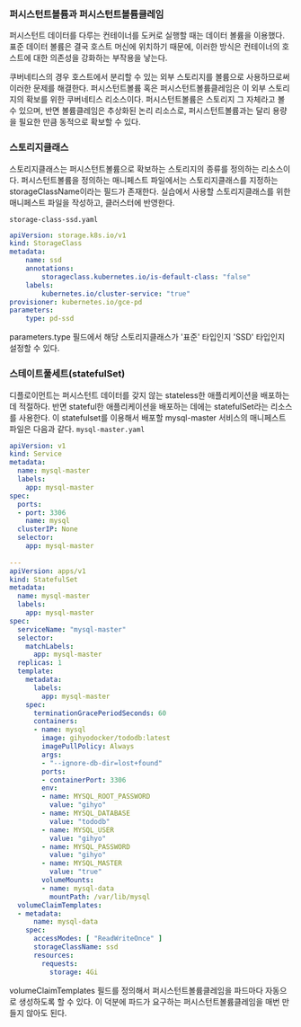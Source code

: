 ### 퍼시스턴트볼륨과 퍼시스턴트볼륨클레임
퍼시스턴트 데이터를 다루는 컨테이너를 도커로 실행할 때는 데이터 볼륨을 이용했다.
표준 데이터 볼륨은 결국 호스트 머신에 위치하기 때문에, 이러한 방식은 컨테이너의 호스트에 대한 
의존성을 강화하는 부작용을 낳는다.

쿠버네티스의 경우 호스트에서 분리할 수 있는 외부 스토리지를 볼륨으로 사용하므로써 이러한 문제를 해결한다.
퍼시스턴트볼륨 혹은 퍼시스턴트볼륨클레임은 이 외부 스토리지의 확보를 위한 쿠버네티스 리소스이다.
퍼시스턴트볼륨은 스토리지 그 자체라고 볼 수 있으며, 반면 볼륨클레임은 추상화된 논리 리소스로, 퍼시스턴트볼륨과는 달리 
용량을 필요한 만큼 동적으로 확보할 수 있다.

### 스토리지클래스
스토리지클래스는 퍼시스턴트볼륨으로 확보하는 스토리지의 종류를 정의하는 리소스이다.
퍼시스턴트볼륨을 정의하는 매니페스트 파일에서는 스토리지클래스를 지정하는 storageClassName이라는 필드가 존재한다.
실습에서 사용할 스토리지클래스를 위한 매니페스트 파일을 작성하고, 클러스터에 반영한다.

`storage-class-ssd.yaml`
```yaml
apiVersion: storage.k8s.io/v1
kind: StorageClass
metadata:
    name: ssd
    annotations:
        storageclass.kubernetes.io/is-default-class: "false"
    labels:
        kubernetes.io/cluster-service: "true"
provisioner: kubernetes.io/gce-pd
parameters:
    type: pd-ssd
```
parameters.type 필드에서 해당 스토리지클래스가 '표준' 타입인지 'SSD' 타입인지 설정할 수 있다.

### 스테이트풀세트(statefulSet)
디플로이먼트는 퍼시스턴트 데이터를 갖지 않는 stateless한 애플리케이션을 배포하는데 적절하다.
반면 stateful한 애플리케이션을 배포하는 데에는 statefulSet라는 리소스를 사용한다.
이 statefulset를 이용해서 배포할 mysql-master 서비스의 매니페스트 파일은 다음과 같다.
`mysql-master.yaml`
```yaml
apiVersion: v1
kind: Service
metadata:
  name: mysql-master
  labels:
    app: mysql-master
spec:
  ports:
  - port: 3306
    name: mysql
  clusterIP: None
  selector:
    app: mysql-master
    
---
apiVersion: apps/v1
kind: StatefulSet
metadata:
  name: mysql-master
  labels:
    app: mysql-master
spec:
  serviceName: "mysql-master"
  selector:
    matchLabels:
      app: mysql-master
  replicas: 1
  template:
    metadata:
      labels:
        app: mysql-master
    spec:
      terminationGracePeriodSeconds: 60
      containers:
      - name: mysql
        image: gihyodocker/tododb:latest
        imagePullPolicy: Always
        args:
        - "--ignore-db-dir=lost+found"
        ports:
        - containerPort: 3306
        env:
        - name: MYSQL_ROOT_PASSWORD
          value: "gihyo"
        - name: MYSQL_DATABASE
          value: "tododb"
        - name: MYSQL_USER
          value: "gihyo"
        - name: MYSQL_PASSWORD
          value: "gihyo"
        - name: MYSQL_MASTER
          value: "true"
        volumeMounts:
        - name: mysql-data
          mountPath: /var/lib/mysql
  volumeClaimTemplates:
  - metadata:
      name: mysql-data
    spec:
      accessModes: [ "ReadWriteOnce" ]
      storageClassName: ssd
      resources:
        requests:
          storage: 4Gi
```

volumeClaimTemplates 필드를 정의해서 퍼시스턴트볼륨클레임을 파드마다 자동으로 생성하도록 할 수 있다.
이 덕분에 파드가 요구하는 퍼시스턴트볼륨클레임을 매번 만들지 않아도 된다.